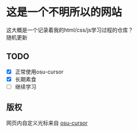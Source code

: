 # 这是一个不明所以的网站
这大概是一个记录着我的html/css/js学习过程的仓库？  
随机更新

## TODO
- [x] 正常使用osu-cursor
- [x] 长期素食
- [ ] 继续学习

## 版权
网页内自定义光标来自 [osu-cursor](https://github.com/solstice23/osu-cursor)